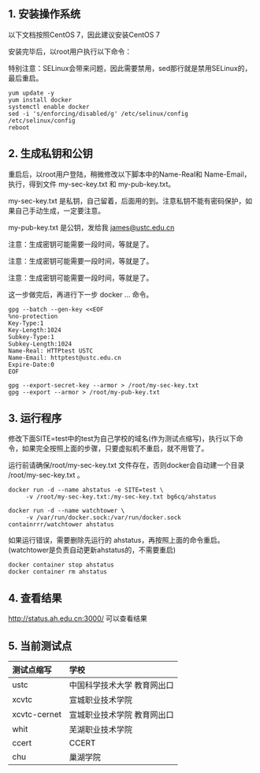 
## 1. 安装操作系统

   以下文档按照CentOS 7，因此建议安装CentOS 7

   安装完毕后，以root用户执行以下命令：

   特别注意：SELinux会带来问题，因此需要禁用，sed那行就是禁用SELinux的，最后重启。

```
yum update -y
yum install docker
systemctl enable docker
sed -i 's/enforcing/disabled/g' /etc/selinux/config /etc/selinux/config
reboot
```

## 2. 生成私钥和公钥

重启后，以root用户登陆，稍微修改以下脚本中的Name-Real和 Name-Email，执行，得到文件 my-sec-key.txt 和 my-pub-key.txt。

my-sec-key.txt 是私钥，自己留着，后面用的到。注意私钥不能有密码保护，如果自己手动生成，一定要注意。

my-pub-key.txt 是公钥，发给我  james@ustc.edu.cn 

注意：生成密钥可能需要一段时间，等就是了。

注意：生成密钥可能需要一段时间，等就是了。

注意：生成密钥可能需要一段时间，等就是了。

这一步做完后，再进行下一步 docker ... 命令。


```
gpg --batch --gen-key <<EOF
%no-protection
Key-Type:1
Key-Length:1024
Subkey-Type:1
Subkey-Length:1024
Name-Real: HTTPtest USTC
Name-Email: httptest@ustc.edu.cn
Expire-Date:0
EOF

gpg --export-secret-key --armor > /root/my-sec-key.txt
gpg --export --armor > /root/my-pub-key.txt
```

## 3. 运行程序

修改下面SITE=test中的test为自己学校的域名(作为测试点缩写)，执行以下命令，如果完全按照上面的步骤，只要虚拟机不重启，就不用管了。

运行前请确保/root/my-sec-key.txt 文件存在，否则docker会自动建一个目录  /root/my-sec-key.txt 。

```
docker run -d --name ahstatus -e SITE=test \
     -v /root/my-sec-key.txt:/my-sec-key.txt bg6cq/ahstatus 

docker run -d --name watchtower \
     -v /var/run/docker.sock:/var/run/docker.sock containrrr/watchtower ahstatus
```

如果运行错误，需要删除先运行的 ahstatus，再按照上面的命令重启。(watchtower是负责自动更新ahstatus的，不需要重启)

```
docker container stop ahstatus
docker container rm ahstatus
```

## 4. 查看结果

http://status.ah.edu.cn:3000/ 可以查看结果 

## 5. 当前测试点

| 测试点缩写 | 学校                         |
| :--------- | :----------------------------
| ustc       | 中国科学技术大学 教育网出口  |
| xcvtc      | 宣城职业技术学院             |
| xcvtc-cernet  | 宣城职业技术学院 教育网出口             |
| whit       | 芜湖职业技术学院           |
| ccert      | CCERT                    |
| chu      | 巢湖学院                    |
